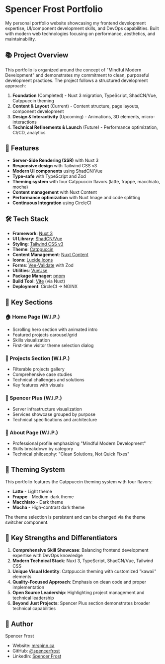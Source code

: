 # Spencer Frost Portfolio

My personal portfolio website showcasing my frontend development expertise, UI/component development skills, and DevOps capabilities. Built with modern web technologies focusing on performance, aesthetics, and maintainability.

## 📚 Project Overview

This portfolio is organized around the concept of "Mindful Modern Development" and demonstrates my commitment to clean, purposeful development practices. The project follows a structured development approach:

1. **Foundation** (Completed) - Nuxt 3 migration, TypeScript, ShadCN/Vue, Catppuccin theming
2. **Content & Layout** (Current) - Content structure, page layouts, component development
3. **Design & Interactivity** (Upcoming) - Animations, 3D elements, micro-interactions
4. **Technical Refinements & Launch** (Future) - Performance optimization, CI/CD, analytics

## 🚀 Features

- **Server-Side Rendering (SSR)** with Nuxt 3
- **Responsive design** with Tailwind CSS v3
- **Modern UI components** using ShadCN/Vue
- **Type-safe** with TypeScript and Zod
- **Theming system** with four Catppuccin flavors (latte, frappe, macchiato, mocha)
- **Content management** with Nuxt Content
- **Performance optimization** with Nuxt Image and code splitting
- **Continuous Integration** using CircleCI

## 🛠️ Tech Stack

- **Framework**: [Nuxt 3](https://nuxt.com/)
- **UI Library**: [ShadCN/Vue](https://www.shadcn-vue.com)
- **Styling**: [Tailwind CSS v3](https://tailwindcss.com/)
- **Theme**: [Catppuccin](https://github.com/catppuccin/tailwindcss)
- **Content Management**: [Nuxt Content](https://content.nuxtjs.org/)
- **Icons**: [Lucide Icons](https://lucide.dev/)
- **Forms**: [Vee-Validate](https://vee-validate.logaretm.com/v4/) with Zod
- **Utilities**: [VueUse](https://vueuse.org/)
- **Package Manager**: [pnpm](https://pnpm.io/)
- **Build Tool**: [Vite](https://vitejs.dev/) (via Nuxt)
- **Deployment**: CircleCI → NGINX

## 🧩 Key Sections

### 🏠 Home Page (W.I.P.)
- Scrolling hero section with animated intro
- Featured projects carousel/grid
- Skills visualization
- First-time visitor theme selection dialog

### 💼 Projects Section (W.I.P.)
- Filterable projects gallery
- Comprehensive case studies
- Technical challenges and solutions
- Key features with visuals

### 🔧 Spencer Plus (W.I.P.)
- Server infrastructure visualization
- Services showcase grouped by purpose
- Technical specifications and architecture

### 👤 About Page (W.I.P.)
- Professional profile emphasizing "Mindful Modern Development"
- Skills breakdown by category
- Technical philosophy: "Clean Solutions, Not Quick Fixes"

## 🎨 Theming System

This portfolio features the Catppuccin theming system with four flavors:

- **Latte** - Light theme
- **Frappe** - Medium-dark theme
- **Macchiato** - Dark theme
- **Mocha** - High-contrast dark theme

The theme selection is persistent and can be changed via the theme switcher component.

## 🌟 Key Strengths and Differentiators

1. **Comprehensive Skill Showcase**: Balancing frontend development expertise with DevOps knowledge
2. **Modern Technical Stack**: Nuxt 3, TypeScript, ShadCN/Vue, Tailwind CSS
3. **Unique Visual Identity**: Catppuccin theming with customized "kawaii" elements
4. **Quality-Focused Approach**: Emphasis on clean code and proper implementation
5. **Open Source Leadership**: Highlighting project management and technical leadership
6. **Beyond Just Projects**: Spencer Plus section demonstrates broader technical capabilities

## 👤 Author

Spencer Frost

- Website: [mrspinn.ca](https://www.mrspinn.ca)
- GitHub: [@spencerfrost](https://github.com/spencerfrost)
- LinkedIn: [Spencer Frost](https://www.linkedin.com/in/spencer-frost-40405463/)